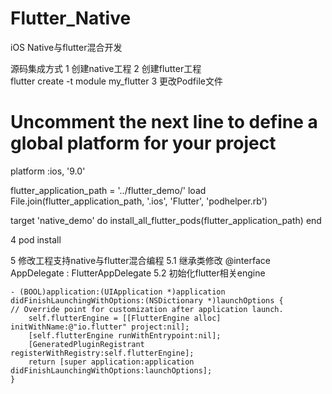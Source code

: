 # Flutter_Native
iOS Native与flutter混合开发


源码集成方式
1 创建native工程
2 创建flutter工程	
	flutter create -t module my_flutter
3 更改Podfile文件

# Uncomment the next line to define a global platform for your project
platform :ios, '9.0'

flutter_application_path = '../flutter_demo/'
load File.join(flutter_application_path, '.ios', 'Flutter', 'podhelper.rb')

target 'native_demo' do
	install_all_flutter_pods(flutter_application_path)
end

4 pod install 

5 修改工程支持native与flutter混合编程
	5.1 继承类修改 @interface AppDelegate : FlutterAppDelegate
	5.2 初始化flutter相关engine
	
	- (BOOL)application:(UIApplication *)application didFinishLaunchingWithOptions:(NSDictionary *)launchOptions {
    // Override point for customization after application launch.
    	self.flutterEngine = [[FlutterEngine alloc] initWithName:@"io.flutter" project:nil];
    	[self.flutterEngine runWithEntrypoint:nil];
    	[GeneratedPluginRegistrant registerWithRegistry:self.flutterEngine];
    	return [super application:application didFinishLaunchingWithOptions:launchOptions];
	}
